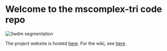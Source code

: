 
# Welcome to the mscomplex-tri code repo

![3wdm segmentation](https://github.com/nithins/mscomplex-tri/raw/master/logo.png)

The project website is hosted [here](http://vgl.serc.iisc.ernet.in/mscomplex-tri/).
For the wiki, see [here](https://github.com/nithins/mscomplex-tri/wiki).

